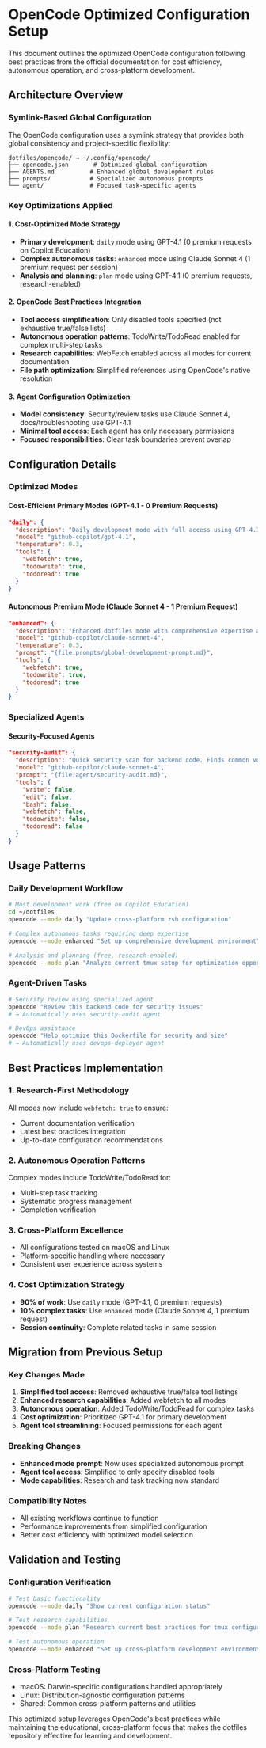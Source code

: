 # OpenCode Optimized Configuration Setup

This document outlines the optimized OpenCode configuration following best practices from the official documentation for cost efficiency, autonomous operation, and cross-platform development.

## Architecture Overview

### **Symlink-Based Global Configuration**
The OpenCode configuration uses a symlink strategy that provides both global consistency and project-specific flexibility:

```
dotfiles/opencode/ → ~/.config/opencode/
├── opencode.json       # Optimized global configuration
├── AGENTS.md          # Enhanced global development rules  
├── prompts/           # Specialized autonomous prompts
└── agent/             # Focused task-specific agents
```

### **Key Optimizations Applied**

#### **1. Cost-Optimized Mode Strategy**
- **Primary development**: `daily` mode using GPT-4.1 (0 premium requests on Copilot Education)
- **Complex autonomous tasks**: `enhanced` mode using Claude Sonnet 4 (1 premium request per session)
- **Analysis and planning**: `plan` mode using GPT-4.1 (0 premium requests, research-enabled)

#### **2. OpenCode Best Practices Integration**
- **Tool access simplification**: Only disabled tools specified (not exhaustive true/false lists)
- **Autonomous operation patterns**: TodoWrite/TodoRead enabled for complex multi-step tasks
- **Research capabilities**: WebFetch enabled across all modes for current documentation
- **File path optimization**: Simplified references using OpenCode's native resolution

#### **3. Agent Configuration Optimization**
- **Model consistency**: Security/review tasks use Claude Sonnet 4, docs/troubleshooting use GPT-4.1
- **Minimal tool access**: Each agent has only necessary permissions
- **Focused responsibilities**: Clear task boundaries prevent overlap

## Configuration Details

### **Optimized Modes**

#### **Cost-Efficient Primary Modes** (GPT-4.1 - 0 Premium Requests)
```json
"daily": {
  "description": "Daily development mode with full access using GPT-4.1 (Copilot Education).",
  "model": "github-copilot/gpt-4.1",
  "temperature": 0.3,
  "tools": {
    "webfetch": true,
    "todowrite": true,
    "todoread": true
  }
}
```

#### **Autonomous Premium Mode** (Claude Sonnet 4 - 1 Premium Request)
```json
"enhanced": {
  "description": "Enhanced dotfiles mode with comprehensive expertise and autonomous operation",
  "model": "github-copilot/claude-sonnet-4",
  "temperature": 0.3,
  "prompt": "{file:prompts/global-development-prompt.md}",
  "tools": {
    "webfetch": true,
    "todowrite": true,
    "todoread": true
  }
}
```

### **Specialized Agents**

#### **Security-Focused Agents**
```json
"security-audit": {
  "description": "Quick security scan for backend code. Finds common vulns and compliance issues.",
  "model": "github-copilot/claude-sonnet-4",
  "prompt": "{file:agent/security-audit.md}",
  "tools": {
    "write": false,
    "edit": false,
    "bash": false,
    "webfetch": false,
    "todowrite": false,
    "todoread": false
  }
}
```

## Usage Patterns

### **Daily Development Workflow**
```bash
# Most development work (free on Copilot Education)
cd ~/dotfiles
opencode --mode daily "Update cross-platform zsh configuration"

# Complex autonomous tasks requiring deep expertise
opencode --mode enhanced "Set up comprehensive development environment"

# Analysis and planning (free, research-enabled)
opencode --mode plan "Analyze current tmux setup for optimization opportunities"
```

### **Agent-Driven Tasks**
```bash
# Security review using specialized agent
opencode "Review this backend code for security issues" 
# → Automatically uses security-audit agent

# DevOps assistance 
opencode "Help optimize this Dockerfile for security and size"
# → Automatically uses devops-deployer agent
```

## Best Practices Implementation

### **1. Research-First Methodology**
All modes now include `webfetch: true` to ensure:
- Current documentation verification
- Latest best practices integration
- Up-to-date configuration recommendations

### **2. Autonomous Operation Patterns** 
Complex modes include TodoWrite/TodoRead for:
- Multi-step task tracking
- Systematic progress management
- Completion verification

### **3. Cross-Platform Excellence**
- All configurations tested on macOS and Linux
- Platform-specific handling where necessary
- Consistent user experience across systems

### **4. Cost Optimization Strategy**
- **90% of work**: Use `daily` mode (GPT-4.1, 0 premium requests)
- **10% complex tasks**: Use `enhanced` mode (Claude Sonnet 4, 1 premium request)
- **Session continuity**: Complete related tasks in same session

## Migration from Previous Setup

### **Key Changes Made**
1. **Simplified tool access**: Removed exhaustive true/false tool listings
2. **Enhanced research capabilities**: Added webfetch to all modes
3. **Autonomous operation**: Added TodoWrite/TodoRead for complex tasks
4. **Cost optimization**: Prioritized GPT-4.1 for primary development
5. **Agent tool streamlining**: Focused permissions for each agent

### **Breaking Changes**
- **Enhanced mode prompt**: Now uses specialized autonomous prompt
- **Agent tool access**: Simplified to only specify disabled tools
- **Mode capabilities**: Research and task tracking now standard

### **Compatibility Notes**
- All existing workflows continue to function
- Performance improvements from simplified configuration
- Better cost efficiency with optimized model selection

## Validation and Testing

### **Configuration Verification**
```bash
# Test basic functionality
opencode --mode daily "Show current configuration status"

# Test research capabilities  
opencode --mode plan "Research current best practices for tmux configuration"

# Test autonomous operation
opencode --mode enhanced "Set up cross-platform development environment from scratch"
```

### **Cross-Platform Testing**
- macOS: Darwin-specific configurations handled appropriately
- Linux: Distribution-agnostic configuration patterns
- Shared: Common cross-platform patterns and utilities

This optimized setup leverages OpenCode's best practices while maintaining the educational, cross-platform focus that makes the dotfiles repository effective for learning and development.